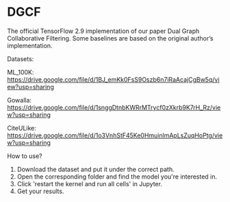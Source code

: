 # DGCF
The official TensorFlow 2.9 implementation of our paper Dual Graph Collaborative Filtering. Some baselines are based on the original author’s implementation.

Datasets:

ML_100K: https://drive.google.com/file/d/1BJ_emKk0FsS9Oszb6n7iRaAcajCgBw5q/view?usp=sharing

Gowalla: https://drive.google.com/file/d/1snggDtnbKWRrMTrycf0zXkrb9K7rH_Rz/view?usp=sharing

CiteULike: https://drive.google.com/file/d/1o3VnhStF45Ke0HmuinlmApLsZuqHoPtg/view?usp=sharing

How to use?
1. Download the dataset and put it under the correct path.
2. Open the corresponding folder and find the model you're interested in.
3. Click 'restart the kernel and run all cells' in Jupyter.
4. Get your results.
